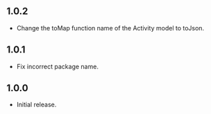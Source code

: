## 1.0.2

* Change the toMap function name of the Activity model to toJson.

## 1.0.1

* Fix incorrect package name.

## 1.0.0

* Initial release.
